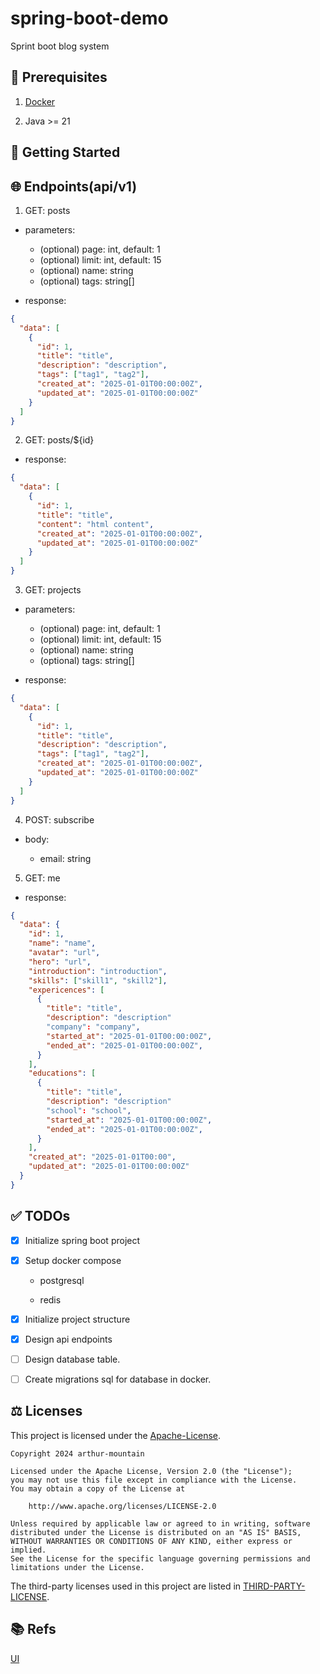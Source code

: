 # spring-boot-demo

Sprint boot blog system

## 🔧 Prerequisites

1. [Docker](https://www.docker.com)

2. Java >= 21

## 🚀 Getting Started

## 🌐 Endpoints(api/v1)

1. GET: posts

- parameters:

  - (optional) page: int, default: 1
  - (optional) limit: int, default: 15
  - (optional) name: string
  - (optional) tags: string[]

- response:

```json
{
  "data": [
    {
      "id": 1,
      "title": "title",
      "description": "description",
      "tags": ["tag1", "tag2"],
      "created_at": "2025-01-01T00:00:00Z",
      "updated_at": "2025-01-01T00:00:00Z"
    }
  ]
}
```

2. GET: posts/${id}

- response:

```json
{
  "data": [
    {
      "id": 1,
      "title": "title",
      "content": "html content",
      "created_at": "2025-01-01T00:00:00Z",
      "updated_at": "2025-01-01T00:00:00Z"
    }
  ]
}
```

3. GET: projects

- parameters:

  - (optional) page: int, default: 1
  - (optional) limit: int, default: 15
  - (optional) name: string
  - (optional) tags: string[]

- response:

```json
{
  "data": [
    {
      "id": 1,
      "title": "title",
      "description": "description",
      "tags": ["tag1", "tag2"],
      "created_at": "2025-01-01T00:00:00Z",
      "updated_at": "2025-01-01T00:00:00Z"
    }
  ]
}
```

4. POST: subscribe

- body:

  - email: string

5. GET: me

- response:

```json
{
  "data": {
    "id": 1,
    "name": "name",
    "avatar": "url",
    "hero": "url",
    "introduction": "introduction",
    "skills": ["skill1", "skill2"],
    "expericences": [
      {
        "title": "title",
        "description": "description"
        "company": "company",
        "started_at": "2025-01-01T00:00:00Z",
        "ended_at": "2025-01-01T00:00:00Z",
      }
    ],
    "educations": [
      {
        "title": "title",
        "description": "description"
        "school": "school",
        "started_at": "2025-01-01T00:00:00Z",
        "ended_at": "2025-01-01T00:00:00Z",
      }
    ],
    "created_at": "2025-01-01T00:00",
    "updated_at": "2025-01-01T00:00:00Z"
  }
}
```

## ✅ TODOs

- [x] Initialize spring boot project

- [x] Setup docker compose

  - postgresql

  - redis

- [x] Initialize project structure

- [x] Design api endpoints

- [ ] Design database table.

- [ ] Create migrations sql for database in docker.

## ⚖️ Licenses

This project is licensed under the [Apache-License](LICENSE).

```plaintext
Copyright 2024 arthur-mountain

Licensed under the Apache License, Version 2.0 (the "License");
you may not use this file except in compliance with the License.
You may obtain a copy of the License at

    http://www.apache.org/licenses/LICENSE-2.0

Unless required by applicable law or agreed to in writing, software
distributed under the License is distributed on an "AS IS" BASIS,
WITHOUT WARRANTIES OR CONDITIONS OF ANY KIND, either express or implied.
See the License for the specific language governing permissions and
limitations under the License.
```

The third-party licenses used in this project are listed in [THIRD-PARTY-LICENSE](THIRD-PARTY-LICENSE).

## 📚 Refs

[UI](https://www.figma.com/community/file/1235152009438565697)
